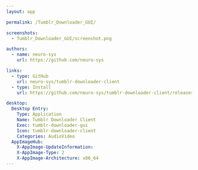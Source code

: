 ```yaml
---
layout: app

permalink: /Tumblr_Downloader_GUI/

screenshots:
  - Tumblr_Downloader_GUI/screenshot.png

authors:
  - name: neuro-sys
    url: https://github.com/neuro-sys

links:
  - type: GitHub
    url: neuro-sys/tumblr-downloader-client
  - type: Install
    url: https://github.com/neuro-sys/tumblr-downloader-client/releases

desktop:
  Desktop Entry:
    Type: Application
    Name: Tumblr Downloader Client
    Exec: tumblr-downloader-gui
    Icon: tumblr-downloader-client
    Categories: AudioVideo
  AppImageHub:
    X-AppImage-UpdateInformation: 
    X-AppImage-Type: 2
    X-AppImage-Architecture: x86_64
---
```

